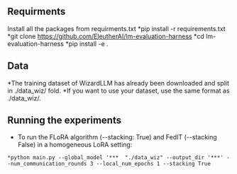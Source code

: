 
## Requirments
Install all the packages from requirments.txt
*pip install -r requirements.txt
*git clone https://github.com/EleutherAI/lm-evaluation-harness
*cd lm-evaluation-harness
*pip install -e .

## Data
*The training dataset of WizardLLM has already been downloaded and split in ./data_wiz/ fold.
*If you want to use your dataset, use the same format as ./data_wiz/.

## Running the experiments
* To run the FLoRA algorithm (--stacking: True) and FedIT (--stacking False) in a homogeneous LoRA setting:
```
*python main.py --global_model '***  "./data_wiz" --output_dir '***' --num_communication_rounds 3 --local_num_epochs 1 --stacking True
